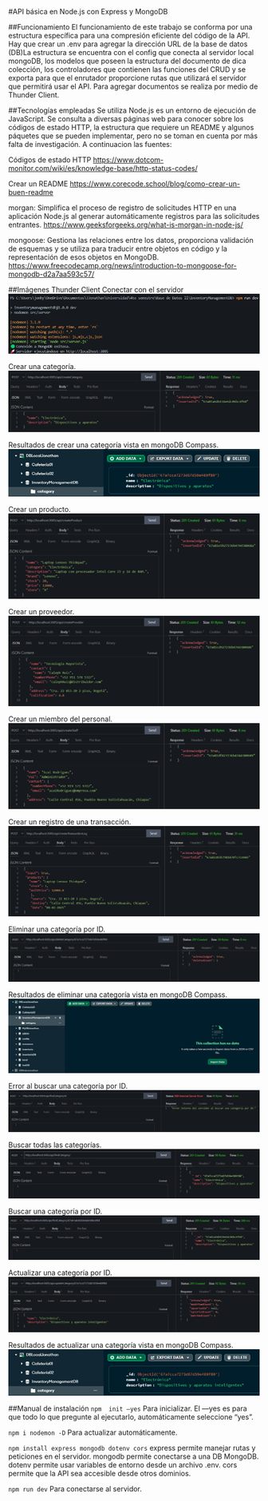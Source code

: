 #API básica en Node.js con Express y MongoDB

##Funcionamiento
El funcionamiento de este trabajo se conforma por una estructura específica para una compresión eficiente del código de la API. Hay que crear un .env para agregar la dirección URL de la base de datos (DB)La estructura se encuentra con el config que conecta al servidor local mongoDB, los modelos que poseen la estructura del documento de dica colección, los controladores que contienen las funciones del CRUD y se exporta para que el enrutador proporcione rutas que utilizará el servidor que permitirá usar el API. Para agregar documentos se realiza por medio de Thunder Client.

##Tecnologías empleadas
Se utiliza Node.js es un entorno de ejecución de JavaScript.
Se consulta a diversas páginas web para conocer sobre los códigos de estado HTTP, la estructura que requiere un README y algunos páquetes que se pueden implementar, pero no se toman en cuenta por más falta de investigación. A continuacion las fuentes:

Códigos de estado HTTP
https://www.dotcom-monitor.com/wiki/es/knowledge-base/http-status-codes/

Crear un README
https://www.corecode.school/blog/como-crear-un-buen-readme

morgan: Simplifica el proceso de registro de solicitudes HTTP en una aplicación Node.js al generar automáticamente registros para las solicitudes entrantes. 
https://www.geeksforgeeks.org/what-is-morgan-in-node-js/

mongoose: Gestiona las relaciones entre los datos, proporciona validación de esquemas y se utiliza para traducir entre objetos en código y la representación de esos objetos en MongoDB.
https://www.freecodecamp.org/news/introduction-to-mongoose-for-mongodb-d2a7aa593c57/ 

##Imágenes Thunder Client
Conectar con el servidor
![ConnectServer](/assets/ConnectServer.png)

Crear una categoría.
![CreateCategory](/assets/CreateCategory.png)

Resultados de crear una categoría vista en mongoDB Compass.
![CreateCategoryMongoDBCompass](/assets/CreateCategoryMongoDBCompass.png)

Crear un producto.
![CreateProduct](/assets/CreateProduct.png)

Crear un proveedor.
![CreateProvider](/assets/CreateProvider.png)

Crear un miembro del personal.
![CreateStaff](/assets/CreateStaff.png)

Crear un registro de una transacción.
![CreateTransactionLog](/assets/CreateTransactionLog.png)

Eliminar una categoría por ID.
![DeleteCategory](/assets/DeleteCategory.png)

Resultados de eliminar una categoría vista en mongoDB Compass.
![DeleteCategoryMongoDBCompass](/assets/DeleteCategoryMongoDBCompass.png)

Error al buscar una categoría por ID.
![ErrorFindCategoryID](/assets/ErrorFindCategoryID.png)

Buscar todas las categorías.
![FindCategory](/assets/FindCategory.png)

Buscar una categoría por ID.
![FindCategoryID](/assets/FindCategoryID.png)

Actualizar una categoría por ID.
![UpdateCategoryID](/assets/UpdateCategoryID.png)

Resultados de actualizar una categoría vista en mongoDB Compass.
![UpdateCategoryMongoDBCompass](/assets/UpdateCategoryMongoDBCompass.png)

##Manual de instalación 
```npm  init —yes```  Para inicializar. El —yes es para que todo lo que pregunte al ejecutarlo, automáticamente seleccione “yes”.

```npm i nodemon -D``` Para actualizar automáticamente.

```npm install express mongodb dotenv cors``` express permite manejar rutas y peticiones en el servidor. mongodb permite conectarse a una DB MongoDB. dotenv permite usar variables de entorno desde un archivo .env. cors permite que la API sea accesible desde otros dominios.

```npm run dev``` Para conectarse al servidor.